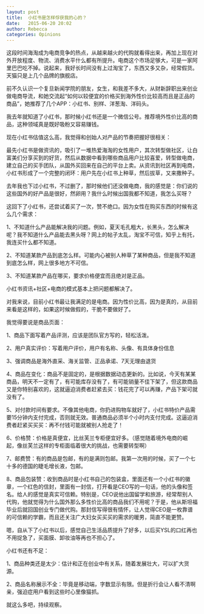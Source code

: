 ```yaml
---
layout: post
title:  小红书是怎样俘获我的心的？
date:   2015-06-20 20:02
author: Rebecca
categories: Opinions
---
```


这段时间海淘成为电商竞争的热点，从越来越火的代购就看得出来，再加上现在对外开放程度、物流、消费水平什么都有所提升。电商这个市场足够大，可是一家阿里巴巴吃不掉。说起来，我好长时间没有上过淘宝了，东西又多又杂，经常假货。天猫只是上几个品牌的旗舰店。

<!-- more -->

前不久认识一个复旦新闻学院的朋友，女生，和我差不多大，从财新辞职出来创业做电商导流，和她交流起“如何以较便宜的价格买到海外性价比较高而且是正品的商品”，她推荐了几个APP：小红书、别样、洋葱淘、洋码头。

我去年就知道了小红书，那时候小红书还是一个微信公号。推荐境外性价比高的商品，这种领域真是既好吸粉又容易赚钱。 

现在小红书估值这么高，我觉得和创始人对产品的节奏把握好很相关：

最先小红书是做资讯的，吸引了一堆热爱海淘的女性用户，其次转型做社区，让白富美们分享买到的好货，然后从数据中看到哪些商品用户比较喜爱，转型做电商，建立自己的买手团队，从国外买回来在自己的平台上卖。从资讯到社区再到电商，小红书形成了一个完整的闭环：用户先在小红书上种草，然后拔草，又来撒种子。

去年我也下过小红书，不过删了，那时候他们还没做电商，我的感觉是：你们说的这些国外的好产品是很好，然卵用？我什么时候出国我都不知道，我怎么买呀？

这回下了小红书，还尝试着买了一次，赞不绝口。因为女性在购买东西的时候有这么几个需求：

1、不知道什么产品能解决我的问题。例如，夏天毛孔粗大，长黑头，怎么解决呢？我不知道什么产品能去黑头呀？网上的帖子太乱，淘宝不可信，知乎上有托，我连买什么都不知道。

2、不知道某款产品到底怎么样。可能内心被别人种草了某种商品，但是我不知道到底怎么样，网上很多地方不可信。

3、不知道某款产品在哪买，要求价格便宜而且绝对是正品。

小红书资讯+社区+电商的模式基本上把问题都解决了。

对我来说，目前小红书最让我满足的是电商。因为性价比高，因为是真的，从目前来看是这样的，如果这时候做假的，干脆不要做好了。

我觉得要说是商品页面：

1、商品下面写着产品评测，应该是团队官方写的，轻松活泼。

2、用户真实评价：写着用户评价，用户有名称、头像、有具体身份信息

3、强调商品是海外直采、海关监管、正品承诺、7天无理由退货

4、商品在变化：商品不是固定的，是根据数据动态更新的。比如说，今天有某某商品，明天不一定有了，有可能库存没有了，有可能销量不佳下架了，但这款商品又是你特别喜欢的，这就逼迫消费者赶紧去买：钱花完了可以再赚，产品下架可就没有了。

5、对付款时间有要求。不像其他电商，你扔进购物车就好了，小红书特价产品需要15分钟内支付完成，否则就无效。普通商品必须半个小时内支付完成。这逼迫消费者赶紧买买买：再不付钱可能就被别人抢走了！

6、价格赞：价格是真便宜，比丝芙兰专柜便宜好多。（感觉随着境外电商的崛起，像丝芙兰这样的专柜面临着很大的挑战，也需要转型啊）

7、邮费赞：有的商品是包邮，有的是满则包邮。我第一次用的时候，买了一个七十多的德国的睫毛增长液，包邮。

8、商品包装赞：收到商品时是小红书自己的包装盒，里面还有一个小红书的徽章，一个红色的信封，里面有一封信，打开看是CEO写的一句话，他的头像和签名。给人的感觉是真实可信赖。特别是，CEO说他出国留学和旅游，经常帮别人代购，他就觉得为什么国外那么多性价比高的商品我们不用呢？于是，他从斯坦福毕业后就回国创业专门做代购。那封信写得很有情怀，让人觉得CEO是一枚靠谱的可信赖的学霸，而且还关注广大妇女买买买的需求的暖男，简直不能更赞。

嗯，自从下了小红书以后，感觉自己生活品质提升了好多，以后买YSL的口红再也不用捉急了，买面膜、卸妆油等再也不担心了。

小红书还有不足：

1、商品种类还是太少：估计和正在创业中有关系，随着发展壮大，可以扩大货源。

2、商品名称展示不全：毕竟是移动端，字数显示有限。但是折行会让人看不清啊亲，强迫症用户看到这些时心里像猫抓。

就这么多吧，持续观察。